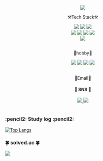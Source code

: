 <div align="center">
	<a href="https://git.io/typing-svg">
		<img src="https://readme-typing-svg.demolab.com/?lines=ㅤ+ㅤ+ㅤ+Welcome+to+suah's+Github" />
	</a>
</div>

<div align="center">
	<p>⚒️Tech Stack⚒️</p>
	<img src="https://img.shields.io/badge/Java-007396?style=flat-square&logo=Java&logoColor=white">
	<img src="https://img.shields.io/badge/Spring-6DB33F?style=flat-square&logo=Spring&logoColor=white">
	<img src="https://img.shields.io/badge/Spring Boot-6DB33F?style=flat-square&logo=SpringBoot&logoColor=white">
	<br>
	<img src="https://img.shields.io/badge/React-61DAFB?style=flat-square&logo=React&logoColor=white">
	<img src="https://img.shields.io/badge/HTML-E34F26?style=flat-square&logo=HTML5&logoColor=white">
	<img src="https://img.shields.io/badge/CSS-1572B6?style=flat-square&logo=CSS3&logoColor=white">
	<img src="https://img.shields.io/badge/JavaScript-F7DF1E?style=flat-square&logo=JavaScript&logoColor=white" />
	<br>
	<img src="https://img.shields.io/badge/MySQL-4479A1?style=style=flat-square&logo=MySQL&logoColor=white" />
</div>

<br/>

<div align="center">
	<p>👻hobby👻</p>
	<img src="https://img.shields.io/badge/Python-3776AB?style=flat&logo=Python&logoColor=white" />
	<img src="https://img.shields.io/badge/tensorflow-FF6F00?style=flat&logo=tensorflow&logoColor=white" />
	<img src="https://img.shields.io/badge/unity-FFFFFF?style=flat&logo=unity&logoColor=white" />
	<img src="https://img.shields.io/badge/csharp-239120?style=flat&logo=csharp&logoColor=white" />
</div>

<br/>

<div align="center">
	<p>📧Email📧</p>
	<h4>🎨 SNS 🎨</h4>
	<a href="https://suahh.tistory.com">
		  <img src="https://img.shields.io/badge/Tistory-000000?style=for-the-badge&logo=Tistory&logoColor=orange">
	</a>
	<a href="mailto:sue000504@gmail.com">
		  <img src="https://img.shields.io/badge/Gmail-EA4335?style=for-the-badge&logo=Gmail&logoColor=white">
	</a>
</div>
<br/>

<h3>:pencil2: Study log :pencil2:</h3> 

[![Top Langs](https://github-readme-stats.vercel.app/api/top-langs/?username=kimsuahh&layout=compact)](https://github.com/anuraghazra/github-readme-stats)
<h3>🍀 solved.ac 🍀</h3>
<img src="http://mazandi.herokuapp.com/api?handle=sue000504&theme=warm"/>

